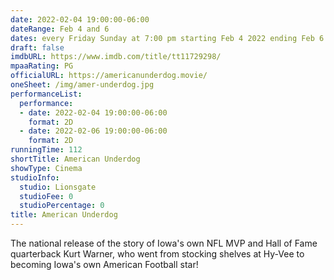 ```yaml
---
date: 2022-02-04 19:00:00-06:00
dateRange: Feb 4 and 6
dates: every Friday Sunday at 7:00 pm starting Feb 4 2022 ending Feb 6  2022
draft: false
imdbURL: https://www.imdb.com/title/tt11729298/
mpaaRating: PG
officialURL: https://americanunderdog.movie/
oneSheet: /img/amer-underdog.jpg
performanceList:
  performance:
  - date: 2022-02-04 19:00:00-06:00
    format: 2D
  - date: 2022-02-06 19:00:00-06:00
    format: 2D
runningTime: 112
shortTitle: American Underdog
showType: Cinema
studioInfo:
  studio: Lionsgate
  studioFee: 0
  studioPercentage: 0
title: American Underdog
---
```


The national release of the story of Iowa's own NFL MVP and Hall of Fame quarterback Kurt Warner, who went from stocking shelves at Hy-Vee to becoming Iowa's own American Football star!
